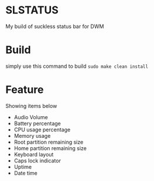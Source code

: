 # SLSTATUS
My build of suckless status bar for DWM

# Build
simply use this command to build
`sudo make clean install`

# Feature 
Showing items below
- Audio Volume
- Battery percentage
- CPU usage percentage
- Memory usage
- Root partition remaining size
- Home partition remaining size
- Keyboard layout
- Caps lock indicator
- Uptime
- Date time
